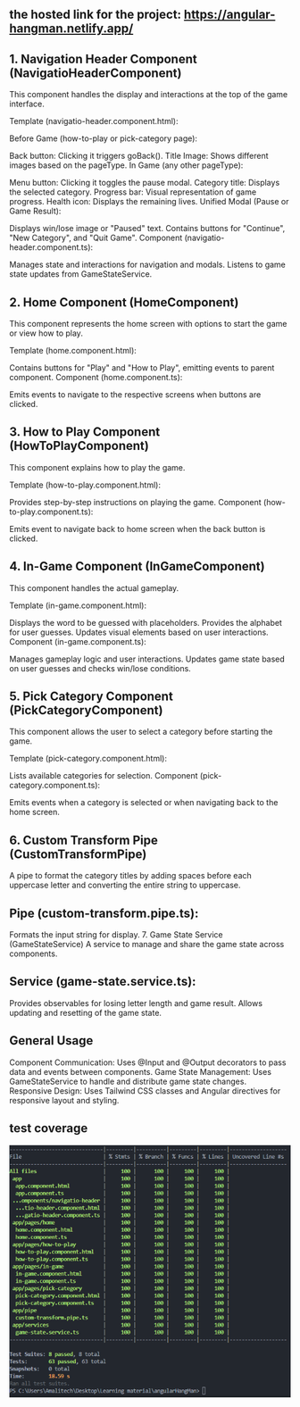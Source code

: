 ## the hosted link for the project: https://angular-hangman.netlify.app/

## 1. Navigation Header Component (NavigatioHeaderComponent)
This component handles the display and interactions at the top of the game interface.

Template (navigatio-header.component.html):

Before Game (how-to-play or pick-category page):

Back button: Clicking it triggers goBack().
Title Image: Shows different images based on the pageType.
In Game (any other pageType):

Menu button: Clicking it toggles the pause modal.
Category title: Displays the selected category.
Progress bar: Visual representation of game progress.
Health icon: Displays the remaining lives.
Unified Modal (Pause or Game Result):

Displays win/lose image or "Paused" text.
Contains buttons for "Continue", "New Category", and "Quit Game".
Component (navigatio-header.component.ts):

Manages state and interactions for navigation and modals.
Listens to game state updates from GameStateService.

## 2. Home Component (HomeComponent)
This component represents the home screen with options to start the game or view how to play.

Template (home.component.html):

Contains buttons for "Play" and "How to Play", emitting events to parent component.
Component (home.component.ts):

Emits events to navigate to the respective screens when buttons are clicked.

## 3. How to Play Component (HowToPlayComponent)
This component explains how to play the game.

Template (how-to-play.component.html):

Provides step-by-step instructions on playing the game.
Component (how-to-play.component.ts):

Emits event to navigate back to home screen when the back button is clicked.

## 4. In-Game Component (InGameComponent)
This component handles the actual gameplay.

Template (in-game.component.html):

Displays the word to be guessed with placeholders.
Provides the alphabet for user guesses.
Updates visual elements based on user interactions.
Component (in-game.component.ts):

Manages gameplay logic and user interactions.
Updates game state based on user guesses and checks win/lose conditions.

## 5. Pick Category Component (PickCategoryComponent)
This component allows the user to select a category before starting the game.

Template (pick-category.component.html):

Lists available categories for selection.
Component (pick-category.component.ts):

Emits events when a category is selected or when navigating back to the home screen.

## 6. Custom Transform Pipe (CustomTransformPipe)
A pipe to format the category titles by adding spaces before each uppercase letter and converting the entire string to uppercase.

## Pipe (custom-transform.pipe.ts):

Formats the input string for display.
7. Game State Service (GameStateService)
A service to manage and share the game state across components.

## Service (game-state.service.ts):

Provides observables for losing letter length and game result.
Allows updating and resetting of the game state.

## General Usage
Component Communication: Uses @Input and @Output decorators to pass data and events between components.
Game State Management: Uses GameStateService to handle and distribute game state changes.
Responsive Design: Uses Tailwind CSS classes and Angular directives for responsive layout and styling.

## test coverage
![alt text](image.png)